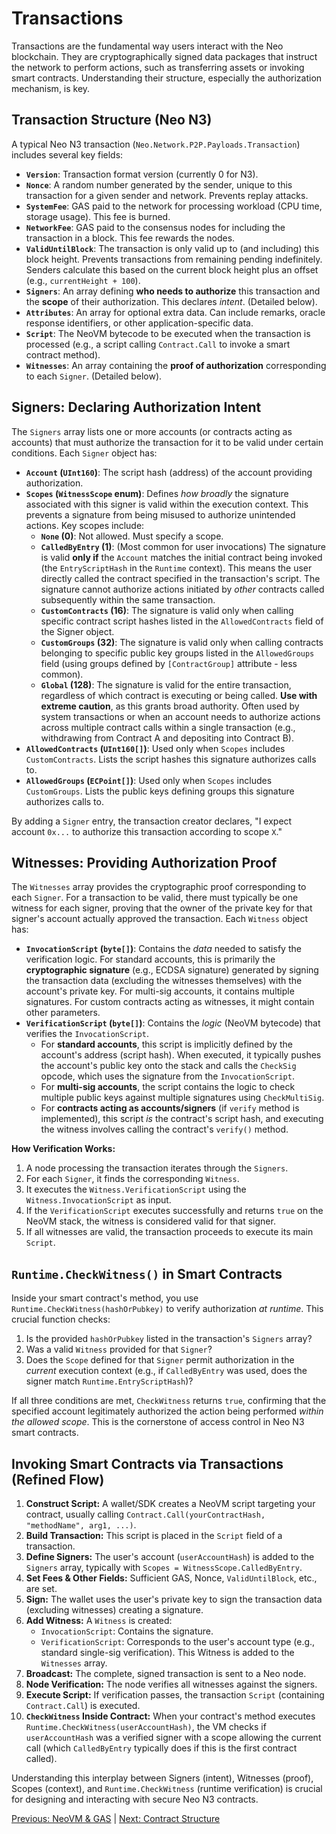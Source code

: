 # Transactions

Transactions are the fundamental way users interact with the Neo blockchain. They are cryptographically signed data packages that instruct the network to perform actions, such as transferring assets or invoking smart contracts. Understanding their structure, especially the authorization mechanism, is key.

## Transaction Structure (Neo N3)

A typical Neo N3 transaction (`Neo.Network.P2P.Payloads.Transaction`) includes several key fields:

*   **`Version`**: Transaction format version (currently 0 for N3).
*   **`Nonce`**: A random number generated by the sender, unique to this transaction for a given sender and network. Prevents replay attacks.
*   **`SystemFee`**: GAS paid to the network for processing workload (CPU time, storage usage). This fee is burned.
*   **`NetworkFee`**: GAS paid to the consensus nodes for including the transaction in a block. This fee rewards the nodes.
*   **`ValidUntilBlock`**: The transaction is only valid up to (and including) this block height. Prevents transactions from remaining pending indefinitely. Senders calculate this based on the current block height plus an offset (e.g., `currentHeight + 100`).
*   **`Signers`**: An array defining **who needs to authorize** this transaction and the **scope** of their authorization. This declares *intent*. (Detailed below).
*   **`Attributes`**: An array for optional extra data. Can include remarks, oracle response identifiers, or other application-specific data.
*   **`Script`**: The NeoVM bytecode to be executed when the transaction is processed (e.g., a script calling `Contract.Call` to invoke a smart contract method).
*   **`Witnesses`**: An array containing the **proof of authorization** corresponding to each `Signer`. (Detailed below).

## Signers: Declaring Authorization Intent

The `Signers` array lists one or more accounts (or contracts acting as accounts) that must authorize the transaction for it to be valid under certain conditions. Each `Signer` object has:

*   **`Account` (`UInt160`)**: The script hash (address) of the account providing authorization.
*   **`Scopes` (`WitnessScope` enum)**: Defines *how broadly* the signature associated with this signer is valid within the execution context. This prevents a signature from being misused to authorize unintended actions. Key scopes include:
    *   **`None` (0)**: Not allowed. Must specify a scope.
    *   **`CalledByEntry` (1)**: (Most common for user invocations) The signature is valid **only if** the `Account` matches the initial contract being invoked (the `EntryScriptHash` in the `Runtime` context). This means the user directly called the contract specified in the transaction's script. The signature cannot authorize actions initiated by *other* contracts called subsequently within the same transaction.
    *   **`CustomContracts` (16)**: The signature is valid only when calling specific contract script hashes listed in the `AllowedContracts` field of the Signer object.
    *   **`CustomGroups` (32)**: The signature is valid only when calling contracts belonging to specific public key groups listed in the `AllowedGroups` field (using groups defined by `[ContractGroup]` attribute - less common).
    *   **`Global` (128)**: The signature is valid for the entire transaction, regardless of which contract is executing or being called. **Use with extreme caution**, as this grants broad authority. Often used by system transactions or when an account needs to authorize actions across multiple contract calls within a single transaction (e.g., withdrawing from Contract A and depositing into Contract B).
*   **`AllowedContracts` (`UInt160[]`)**: Used only when `Scopes` includes `CustomContracts`. Lists the script hashes this signature authorizes calls to.
*   **`AllowedGroups` (`ECPoint[]`)**: Used only when `Scopes` includes `CustomGroups`. Lists the public keys defining groups this signature authorizes calls to.

By adding a `Signer` entry, the transaction creator declares, "I expect account `0x...` to authorize this transaction according to scope `X`."

## Witnesses: Providing Authorization Proof

The `Witnesses` array provides the cryptographic proof corresponding to each `Signer`. For a transaction to be valid, there must typically be one witness for each signer, proving that the owner of the private key for that signer's account actually approved the transaction. Each `Witness` object has:

*   **`InvocationScript` (`byte[]`)**: Contains the *data* needed to satisfy the verification logic. For standard accounts, this is primarily the **cryptographic signature** (e.g., ECDSA signature) generated by signing the transaction data (excluding the witnesses themselves) with the account's private key. For multi-sig accounts, it contains multiple signatures. For custom contracts acting as witnesses, it might contain other parameters.
*   **`VerificationScript` (`byte[]`)**: Contains the *logic* (NeoVM bytecode) that verifies the `InvocationScript`.
    *   For **standard accounts**, this script is implicitly defined by the account's address (script hash). When executed, it typically pushes the account's public key onto the stack and calls the `CheckSig` opcode, which uses the signature from the `InvocationScript`.
    *   For **multi-sig accounts**, the script contains the logic to check multiple public keys against multiple signatures using `CheckMultiSig`.
    *   For **contracts acting as accounts/signers** (if `verify` method is implemented), this script *is* the contract's script hash, and executing the witness involves calling the contract's `verify()` method.

**How Verification Works:**

1.  A node processing the transaction iterates through the `Signers`.
2.  For each `Signer`, it finds the corresponding `Witness`.
3.  It executes the `Witness.VerificationScript` using the `Witness.InvocationScript` as input.
4.  If the `VerificationScript` executes successfully and returns `true` on the NeoVM stack, the witness is considered valid for that signer.
5.  If all witnesses are valid, the transaction proceeds to execute its main `Script`.

## `Runtime.CheckWitness()` in Smart Contracts

Inside your smart contract's method, you use `Runtime.CheckWitness(hashOrPubkey)` to verify authorization *at runtime*. This crucial function checks:

1.  Is the provided `hashOrPubkey` listed in the transaction's `Signers` array?
2.  Was a valid `Witness` provided for that `Signer`?
3.  Does the `Scope` defined for that `Signer` permit authorization in the *current* execution context (e.g., if `CalledByEntry` was used, does the signer match `Runtime.EntryScriptHash`)?

If all three conditions are met, `CheckWitness` returns `true`, confirming that the specified account legitimately authorized the action being performed *within the allowed scope*. This is the cornerstone of access control in Neo N3 smart contracts.

## Invoking Smart Contracts via Transactions (Refined Flow)

1.  **Construct Script:** A wallet/SDK creates a NeoVM script targeting your contract, usually calling `Contract.Call(yourContractHash, "methodName", arg1, ...)`.
2.  **Build Transaction:** This script is placed in the `Script` field of a transaction.
3.  **Define Signers:** The user's account (`userAccountHash`) is added to the `Signers` array, typically with `Scopes = WitnessScope.CalledByEntry`.
4.  **Set Fees & Other Fields:** Sufficient GAS, Nonce, `ValidUntilBlock`, etc., are set.
5.  **Sign:** The wallet uses the user's private key to sign the transaction data (excluding witnesses) creating a signature.
6.  **Add Witness:** A `Witness` is created:
    *   `InvocationScript`: Contains the signature.
    *   `VerificationScript`: Corresponds to the user's account type (e.g., standard single-sig verification).
    This Witness is added to the `Witnesses` array.
7.  **Broadcast:** The complete, signed transaction is sent to a Neo node.
8.  **Node Verification:** The node verifies all witnesses against the signers.
9.  **Execute Script:** If verification passes, the transaction `Script` (containing `Contract.Call`) is executed.
10. **`CheckWitness` Inside Contract:** When your contract's method executes `Runtime.CheckWitness(userAccountHash)`, the VM checks if `userAccountHash` was a verified signer with a scope allowing the current call (which `CalledByEntry` typically does if this is the first contract called).

Understanding this interplay between Signers (intent), Witnesses (proof), Scopes (context), and `Runtime.CheckWitness` (runtime verification) is crucial for designing and interacting with secure Neo N3 contracts.

[Previous: NeoVM & GAS](./01-neovm-gas.md) | [Next: Contract Structure](./03-contract-structure.md)